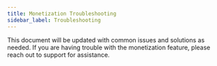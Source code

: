 ```yaml
---
title: Monetization Troubleshooting
sidebar_label: Troubleshooting
---
```


This document will be updated with common issues and solutions as needed. If you
are having trouble with the monetization feature, please reach out to support
for assistance.
